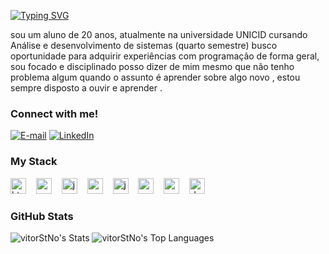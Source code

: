 

[![Typing SVG](https://readme-typing-svg.demolab.com?font=Fira+Code&weight=600&size=25&pause=1000&color=00FF00&random=false&width=435&height=40&lines=Ol%C3%A1%2C+eu+sou+o+Vitor+Santana!+%F0%9F%91%BE%F0%9F%93%9A%F0%9F%92%99)](https://git.io/typing-svg)

<p align="left">sou um aluno de 20 anos,  atualmente na universidade UNICID cursando Análise e desenvolvimento de sistemas (quarto semestre)  busco oportunidade para adquirir experiências com programação de forma geral,   sou focado e disciplinado posso dizer de mim mesmo que não tenho problema algum quando o assunto é aprender sobre algo novo , estou sempre disposto a ouvir e aprender . 


<h3 align="left">Connect with me!</h3>

[![E-mail](https://img.shields.io/badge/-Email-000?style=for-the-badge&logo=microsoft-outlook&logoColor=00FF00&color=000)](mailto:vitoroliveira-2004@hotmail.com)
[![LinkedIn](https://img.shields.io/badge/-LinkedIn-000?style=for-the-badge&logo=linkedin&logoColor=00FF00&color=000)](https://www.linkedin.com/in/vitor-hugo-santana-de-oliveira-desenvolvedor/)


<h3 align="left">My Stack</h3>

<div align="left">
  <img src="https://cdn.jsdelivr.net/gh/devicons/devicon/icons/html5/html5-original.svg" height="25" alt="html5 logo"  />
  <img width="8" />
  <img src="https://cdn.jsdelivr.net/gh/devicons/devicon/icons/css3/css3-original.svg" height="25" alt="css3 logo"  />
  <img width="8" />
  <img src="https://cdn.jsdelivr.net/gh/devicons/devicon/icons/javascript/javascript-plain.svg" height="25" alt="javascript logo"  />
  <img width="8" />
  <img src="https://cdn.jsdelivr.net/gh/devicons/devicon/icons/react/react-original.svg" height="25" alt="react logo"  />
  <img width="8" />
  <img src="https://cdn.jsdelivr.net/gh/devicons/devicon/icons/java/java-original.svg" height="25" alt="java logo"  />
  <img width="8" />
  <img src="https://cdn.jsdelivr.net/gh/devicons/devicon/icons/spring/spring-original.svg" height="25" alt="spring logo"  />
  <img width="8" />
  <img src="https://cdn.jsdelivr.net/gh/devicons/devicon/icons/mysql/mysql-original.svg" height="25" alt="mysql logo"  />
  <img width="8" />
  <img src="https://cdn.jsdelivr.net/gh/devicons/devicon/icons/docker/docker-original.svg" height="25" alt="docker logo"  />
</div>


<h3>GitHub Stats</h3>

![vitorStNo's Stats](https://github-readme-stats.vercel.app/api?username=vitorStNo&theme=chartreuse-dark&show_icons=true&hide_border=true&count_private=true)
![vitorStNo's Top Languages](https://github-readme-stats.vercel.app/api/top-langs/?username=vitorStNo&theme=chartreuse-dark&show_icons=true&hide_border=true&layout=compact)

<br>
